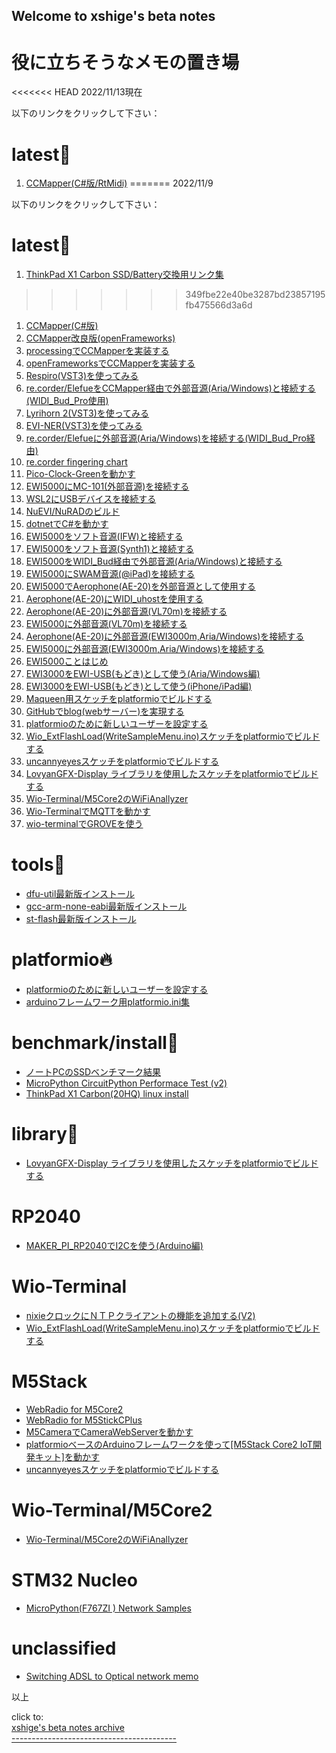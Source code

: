 ## Welcome to xshige's beta notes

# 役に立ちそうなメモの置き場
<<<<<<< HEAD
2022/11/13現在  

以下のリンクをクリックして下さい：  
  
# latest:rocket:    
1. [CCMapper(C#版/RtMidi)](md/CCMapper_CS_RtMidi.md) 
=======
2022/11/9  

以下のリンクをクリックして下さい：  
  
# latest:rocket:   
1. [ThinkPad X1 Carbon SSD/Battery交換用リンク集](md/X1_Carbon_SSD_Bat_replaced.md)  
>>>>>>> 349fbe22e40be3287bd23857195fb475566d3a6d
1. [CCMapper(C#版)](md/CCMapper_CS.md) 
1. [CCMapper改良版(openFrameworks)](md/CCMapper2_improved_ofx.md) 
1. [processingでCCMapperを実装する](md/CCMapper_processing.md) 
1. [openFrameworksでCCMapperを実装する](md/CCMapper_ofx.md) 
1. [Respiro(VST3)を使ってみる](md/Respiro.md) 
1. [re.corder/ElefueをCCMapper経由で外部音源(Aria/Windows)と接続する(WIDI_Bud_Pro使用)](md/CCMapper_Aria.md) 
1. [Lyrihorn 2(VST3)を使ってみる](md/re.corder_Lyrihorn-2.md)  
1. [EVI-NER(VST3)を使ってみる](md/re.corder_EVI-NER.md)  
1. [re.corder/Elefueに外部音源(Aria/Windows)を接続する(WIDI_Bud_Pro経由)](md/re.corder_Aria.md)  
1. [re.corder fingering chart](md/re.corder_fingering.md)  
1. [Pico-Clock-Greenを動かす](md/Pico-Clock-Green.md)  
1. [EWI5000にMC-101(外部音源)を接続する](md/EWI5000_MC-101.md)  
1. [WSL2にUSBデバイスを接続する](md/WSL2_USB_DEV.md)  
1. [NuEVI/NuRADのビルド](md/NuEVI_build.md)  
1. [dotnetでC#を動かす](md/dotnet_Cs.md)  
1. [EWI5000をソフト音源(IFW)と接続する](md/EWI5000_IFW.md)    
1. [EWI5000をソフト音源(Synth1)と接続する](md/EWI5000_Synth1.md)    
1. [EWI5000をWIDI_Bud経由で外部音源(Aria/Windows)と接続する](md/EWI5000_WIDI_Bud.md)    
1. [EWI5000にSWAM音源(@iPad)を接続する](md/EWI5000_SWAM.md)    
1. [EWI5000でAerophone(AE-20)を外部音源として使用する](md/EWI5000_ExtAE-20.md)    
1. [Aerophone(AE-20)にWIDI_uhostを使用する](md/AE-20_WIDI_uhost.md)    
1. [Aerophone(AE-20)に外部音源(VL70m)を接続する](md/AE-20_VL70m.md)    
1. [EWI5000に外部音源(VL70m)を接続する](md/EWI5000_VL70m.md)    
1. [Aerophone(AE-20)に外部音源(EWI3000m,Aria/Windows)を接続する](md/AE-20-ExternalAria.md)    
1. [EWI5000に外部音源(EWI3000m,Aria/Windows)を接続する](md/EWI5000_EWI-Aria.md)    
1. [EWI5000ことはじめ](md/EWI5000_EWI-GetStarted.md) 
1. [EWI3000をEWI-USB(もどき)として使う(Aria/Windows編)](md/EWI3000_EWI-Aria.md)   
1. [EWI3000をEWI-USB(もどき)として使う(iPhone/iPad編)](md/EWI3000_EWI-USB.md)    
1. [Maqueen用スケッチをplatformioでビルドする](md/MaqueenArduino.md)  
1. [GitHubでblog(webサーバー)を実現する](md/github_desktop_blog.md)
1. [platformioのために新しいユーザーを設定する](md/newuser_pio.md)
1. [Wio_ExtFlashLoad(WriteSampleMenu.ino)スケッチをplatformioでビルドする](md/Wio_ExtFlashLoad_pio_md.md)
1. [uncannyeyesスケッチをplatformioでビルドする](md/M5Stack_uncannyEyes_md.md)
1. [LovyanGFX-Display ライブラリを使用したスケッチをplatformioでビルドする](md/LovyanGFX_sketch_pio.md)
1. [Wio-Terminal/M5Core2のWiFiAnallyzer](md/WiFiAnalyzer_WIOT_M5C2_md.md)
1. [Wio-TerminalでMQTTを動かす](md/WIOT_MQTT.md)
1. [wio-terminalでGROVEを使う](md/WIOT_TWO_GROVES.md)

# tools:wrench:
* [dfu-util最新版インストール ](md/dfu-util_latest_install_md.md)
* [gcc-arm-none-eabi最新版インストール](md/gcc-arm-none-eabi_latest_install_md.md)
* [st-flash最新版インストール](md/st-flash_latest_install_md.md)

# platformio🔥
* [platformioのために新しいユーザーを設定する](md/newuser_pio.md)
* [arduinoフレームワーク用platformio.ini集](md/platformio_iini_arduino_md.md)

# benchmark/install:horse:
* [ノートPCのSSDベンチマーク結果](md/SSD_benchmark.md)
* [MicroPython CircuitPython Performace Test (v2)](md/mp_cpy_Performance_Test_md.md)
* [ThinkPad X1 Carbon(20HQ) linux install](md/X11Carbon_linux_install.md)

# library:tada:
* [LovyanGFX-Display ライブラリを使用したスケッチをplatformioでビルドする](md/LovyanGFX_sketch_pio.md)

# RP2040
* [MAKER_PI_RP2040でI2Cを使う(Arduino編)](md/MAKER_PI_RP2040_I2C_.md)

# Wio-Terminal
* [nixieクロックにＮＴＰクライアントの機能を追加する(V2)](md/pio_Wio-Terminal_nixie-NTP_V2_md.md)
* [Wio_ExtFlashLoad(WriteSampleMenu.ino)スケッチをplatformioでビルドする](md/Wio_ExtFlashLoad_pio_md.md)

# M5Stack
* [WebRadio for M5Core2](md/WebRadio_M5C2_md.md)
* [WebRadio for M5StickCPlus](md/WebRadio_M5SCP_md.md)
* [M5CameraでCameraWebServerを動かす](md/M5CAMERA_CameraWebServer_md.md)
* [platformioベースのArduinoフレームワークを使って[M5Stack Core2 IoT開発キット]を動かす](md/M5Core2_Arduino_install_md.md)
* [uncannyeyesスケッチをplatformioでビルドする](md/M5Stack_uncannyEyes_md.md)

# Wio-Terminal/M5Core2
* [Wio-Terminal/M5Core2のWiFiAnallyzer](md/WiFiAnalyzer_WIOT_M5C2_md.md)

# STM32 Nucleo
* [MicroPython(F767ZI ) Network Samples](md/MP_F767ZI_network_samples_md.md)

# unclassified
* [Switching ADSL to Optical network memo](md/ADSL2opt_md.md)


以上  

click to:  
[xshige's beta notes archive](https://github.com/xshigee/beta_notes)  
[-----------------------------------------](MD_test.md)
